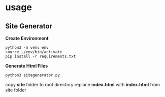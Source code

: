 # usage

## Site Generator

**Create Environment**

	python3 -m venv env
	source ./env/bin/activate
	pip install -r requirements.txt

**Generate Html Files**
	
	python3 sitegenerator.py

copy **site** folder to root directory
replace **index.html** with **index.html** from site folder